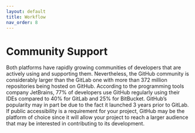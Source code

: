 ```yaml
---
layout: default
title: Workflow
nav_order: 8
---
```


# Community Support

Both platforms have rapidly growing communities of developers that are actively using and supporting them. Nevertheless, the GitHub community is considerably larger than the GitLab one with more than 372 million repositories being hosted on GitHub. According to the programming tools company JetBrains, 77% of developers use GitHub regularly using their IDEs compared to 40% for GitLab and 25% for BitBucket. GitHub’s popularity may in part be due to the fact it launched 3 years prior to GitLab. If public accessibility is a requirement for your project, GitHub may be the platform of choice since it will allow your project to reach a larger audience that may be interested in contributing to its development.